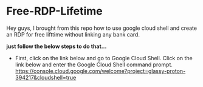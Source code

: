 # Free-RDP-Lifetime
Hey guys, I brought from this repo how to use google cloud shell and create an RDP for free lifttime without linking any bank card.

**just follow the below steps to do that...**
- First, click on the link below and go to Google Cloud Shell. Click on the link below and enter the Google Cloud Shell command prompt.
  https://console.cloud.google.com/welcome?project=glassy-proton-394217&cloudshell=true

